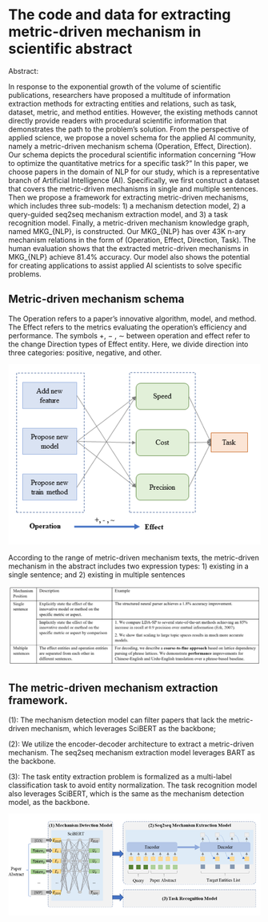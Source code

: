 # The code and data for extracting metric-driven mechanism in scientific abstract

Abstract:

In response to the exponential growth of the volume of scientific publications, researchers have proposed a multitude of information extraction methods for extracting entities and relations, such as task, dataset, metric, and method entities. However, the existing methods cannot directly provide readers with procedural scientific information that demonstrates the path to the problem’s solution. From the perspective of applied science, we propose a novel schema for the applied AI community, namely a metric-driven mechanism schema (Operation, Effect, Direction). Our schema depicts the procedural scientific information concerning “How to optimize the quantitative metrics for a specific task?” In this paper, we choose papers in the domain of NLP for our study, which is a representative branch of Artificial Intelligence (AI). Specifically, we first construct a dataset that covers the metric-driven mechanisms in single and multiple sentences. Then we propose a framework for extracting metric-driven mechanisms, which includes three sub-models: 1) a mechanism detection model, 2) a query-guided seq2seq mechanism extraction model, and 3) a task recognition model. Finally, a metric-driven mechanism knowledge graph, named MKG_{NLP}, is constructed. Our MKG_{NLP} has over 43K n-ary mechanism relations in the form of (Operation, Effect, Direction, Task). The human evaluation shows that the extracted metric-driven mechanisms in MKG_{NLP} achieve 81.4% accuracy. Our model also shows the potential for creating applications to assist applied AI scientists to solve specific problems.

## Metric-driven mechanism schema

The Operation refers to a paper’s innovative algorithm, model, and method. The Effect refers to the metrics evaluating the operation’s efficiency and performance. The symbols +, − , ∼ between operation and effect refer to the change Direction types of Effect entity. Here, we divide direction into three categories: positive, negative, and other.

![Schema](./fig/schema.png)


According to the range of metric-driven mechanism texts, the metric-driven mechanism in the abstract includes two expression types: 1) existing in a single sentence; and 2) existing in multiple sentences

![pattern](./fig/patten.png)

## The metric-driven mechanism extraction framework.

(1): The mechanism detection model can filter papers that lack the metric-driven mechanism, which leverages SciBERT as the backbone; 

(2): We utilize the encoder-decoder architecture to extract a metric-driven mechanism. The seq2seq mechanism extraction model leverages BART as the backbone. 

(3): The task entity extraction problem is formalized as a multi-label classification task to avoid entity normalization. The task recognition model also leverages SciBERT, which is the same as the mechanism detection model, as the backbone.

![Our framework](./fig/framework.png)

